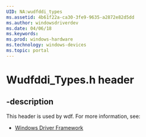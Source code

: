 ```yaml
---
UID: NA:wudfddi_types
ms.assetid: 4b61f22a-ca30-3fe9-9635-a2872e82d5dd
ms.author: windowsdriverdev
ms.date: 04/06/18
ms.keywords: 
ms.prod: windows-hardware
ms.technology: windows-devices
ms.topic: portal
---
```


# Wudfddi_Types.h header


## -description


This header is used by wdf. For more information, see:

- [Windows Driver Framework](../_wdf/index.md)
